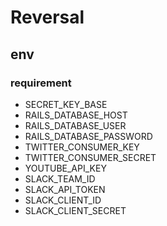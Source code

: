 # Reversal

## env
### requirement
- SECRET_KEY_BASE
- RAILS_DATABASE_HOST
- RAILS_DATABASE_USER
- RAILS_DATABASE_PASSWORD
- TWITTER_CONSUMER_KEY
- TWITTER_CONSUMER_SECRET
- YOUTUBE_API_KEY
- SLACK_TEAM_ID
- SLACK_API_TOKEN
- SLACK_CLIENT_ID
- SLACK_CLIENT_SECRET

